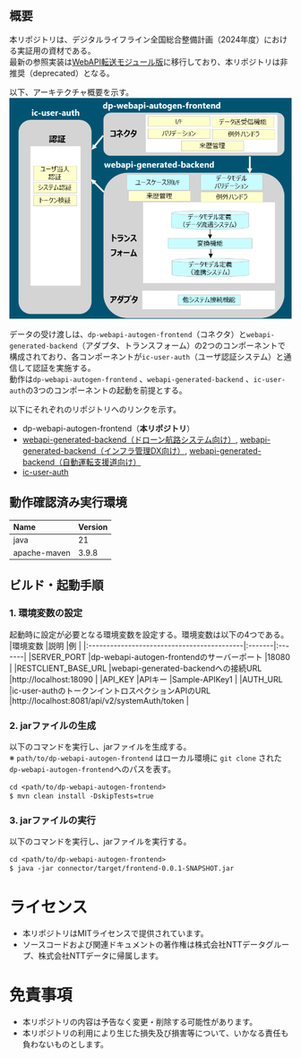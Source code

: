 ## 概要
本リポジトリは、デジタルライフライン全国総合整備計画（2024年度）における実証用の資材である。  
最新の参照実装は[WebAPI転送モジュール版](https://github.com/ODS-DFS-L2/dp-webapi-autogen)に移行しており、本リポジトリは非推奨（deprecated）となる。

以下、アーキテクチャ概要を示す。  
![](./docs/picture/architecture.png)

データの受け渡しは、```dp-webapi-autogen-frontend```（コネクタ）と```webapi-generated-backend```（アダプタ、トランスフォーム）の2つのコンポーネントで構成されており、各コンポーネントが```ic-user-auth```（ユーザ認証システム）と通信して認証を実施する。  
動作は```dp-webapi-autogen-frontend``` 、```webapi-generated-backend``` 、```ic-user-auth```の3つのコンポーネントの起動を前提とする。  

以下にそれぞれのリポジトリへのリンクを示す。  
- dp-webapi-autogen-frontend（**本リポジトリ**）
- [webapi-generated-backend（ドローン航路システム向け）](https://github.com/ODS-IS-UASAW/webapi-generated-backend-UASAW), [webapi-generated-backend（インフラ管理DX向け）](https://github.com/ODS-IS-IMDX/webapi-generated-backend-IMDX),  [webapi-generated-backend（自動運転支援道向け）](https://github.com/ODS-IS-CAVC/webapi-generated-backend-CAVC)
- [ic-user-auth](https://github.com/ODS-DFS-L3/ic-user-auth)

## 動作確認済み実行環境
|Name                                        |Version |
|:-------------------------------------------|:-------|
|java                                      |21|
|apache-maven                              |3.9.8|

## ビルド・起動手順
### 1. 環境変数の設定
起動時に設定が必要となる環境変数を設定する。環境変数は以下の4つである。  
|環境変数                |説明 |例 |
|:-------------------------------------------|:-------|:-------|
|SERVER_PORT                 |dp-webapi-autogen-frontendのサーバーポート |18080 |
|RESTCLIENT_BASE_URL         |webapi-generated-backendへの接続URL |http://localhost:18090 |
|API_KEY                     |APIキー |Sample-APIKey1 |
|AUTH_URL                    |ic-user-authのトークンイントロスペクションAPIのURL |http://localhost:8081/api/v2/systemAuth/token |

### 2. jarファイルの生成
以下のコマンドを実行し、jarファイルを生成する。  
※ ```path/to/dp-webapi-autogen-frontend``` はローカル環境に ```git clone``` された```dp-webapi-autogen-frontend```へのパスを表す。  
```shell
cd <path/to/dp-webapi-autogen-frontend>
$ mvn clean install -DskipTests=true
```
### 3. jarファイルの実行
以下のコマンドを実行し、jarファイルを実行する。  
```shell
cd <path/to/dp-webapi-autogen-frontend>
$ java -jar connector/target/frontend-0.0.1-SNAPSHOT.jar
```

# ライセンス
- 本リポジトリはMITライセンスで提供されています。
- ソースコードおよび関連ドキュメントの著作権は株式会社NTTデータグループ、株式会社NTTデータに帰属します。

# 免責事項
- 本リポジトリの内容は予告なく変更・削除する可能性があります。
- 本リポジトリの利用により生じた損失及び損害等について、いかなる責任も負わないものとします。
